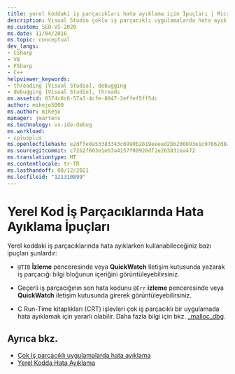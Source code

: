 ```yaml
---
title: yerel koddaki iş parçacıkları hata ayıklama için İpuçları | Microsoft Docs
description: Visual Studio çoklu iş parçacıklı uygulamalarda hata ayıklaması yapıyorsanız yerel koddaki iş parçacıklarında hata ayıklama ipuçları listesini okuyun.
ms.custom: SEO-VS-2020
ms.date: 11/04/2016
ms.topic: conceptual
dev_langs:
- CSharp
- VB
- FSharp
- C++
helpviewer_keywords:
- threading [Visual Studio], debugging
- debugging [Visual Studio], threads
ms.assetid: 0374c8c6-57a3-4cfe-8047-2effef5ff5dc
author: mikejo5000
ms.author: mikejo
manager: jmartens
ms.technology: vs-ide-debug
ms.workload:
- cplusplus
ms.openlocfilehash: e2dffe0a53383343c6990b2b19eeead2bb200893e1c97662d8afb4cb44c3812f
ms.sourcegitcommit: c72b2f603e1eb3a4157f00926df2e263831ea472
ms.translationtype: MT
ms.contentlocale: tr-TR
ms.lasthandoff: 08/12/2021
ms.locfileid: "121310899"
---
```

# <a name="tips-for-debugging-threads-in-native-code"></a>Yerel Kod İş Parçacıklarında Hata Ayıklama İpuçları
Yerel koddaki iş parçacıklarında hata ayıklarken kullanabileceğiniz bazı ipuçları şunlardır:

- `@TIB` **İzleme** penceresinde veya **QuickWatch** Iletişim kutusunda yazarak iş parçacığı bilgi bloğunun içeriğini görüntüleyebilirsiniz.

- Geçerli iş parçacığının son hata kodunu `@Err` **izleme** penceresinde veya **QuickWatch** iletişim kutusunda girerek görüntüleyebilirsiniz.

- C Run-Time kitaplıkları (CRT) işlevleri çok iş parçacıklı bir uygulamada hata ayıklamak için yararlı olabilir. Daha fazla bilgi için bkz. [_malloc_dbg](/cpp/c-runtime-library/reference/malloc-dbg).

## <a name="see-also"></a>Ayrıca bkz.
- [Çok Iş parçacıklı uygulamalarda hata ayıklama](../debugger/debug-multithreaded-applications-in-visual-studio.md)
- [Yerel Kodda Hata Ayıklama](../debugger/debugging-native-code.md)